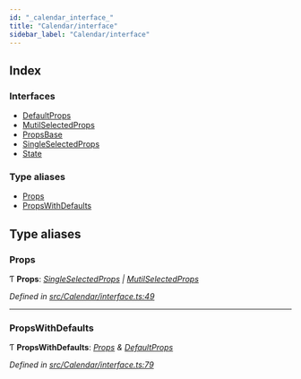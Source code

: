 ```yaml
---
id: "_calendar_interface_"
title: "Calendar/interface"
sidebar_label: "Calendar/interface"
---
```


## Index

### Interfaces

* [DefaultProps](../interfaces/_calendar_interface_.defaultprops.md)
* [MutilSelectedProps](../interfaces/_calendar_interface_.mutilselectedprops.md)
* [PropsBase](../interfaces/_calendar_interface_.propsbase.md)
* [SingleSelectedProps](../interfaces/_calendar_interface_.singleselectedprops.md)
* [State](../interfaces/_calendar_interface_.state.md)

### Type aliases

* [Props](_calendar_interface_.md#props)
* [PropsWithDefaults](_calendar_interface_.md#propswithdefaults)

## Type aliases

###  Props

Ƭ **Props**: *[SingleSelectedProps](../interfaces/_calendar_interface_.singleselectedprops.md) | [MutilSelectedProps](../interfaces/_calendar_interface_.mutilselectedprops.md)*

*Defined in [src/Calendar/interface.ts:49](https://github.com/tarojsx/ui/blob/v0.11.0/src/Calendar/interface.ts#L49)*

___

###  PropsWithDefaults

Ƭ **PropsWithDefaults**: *[Props](_calendar_interface_.md#props) & [DefaultProps](../interfaces/_calendar_interface_.defaultprops.md)*

*Defined in [src/Calendar/interface.ts:79](https://github.com/tarojsx/ui/blob/v0.11.0/src/Calendar/interface.ts#L79)*
